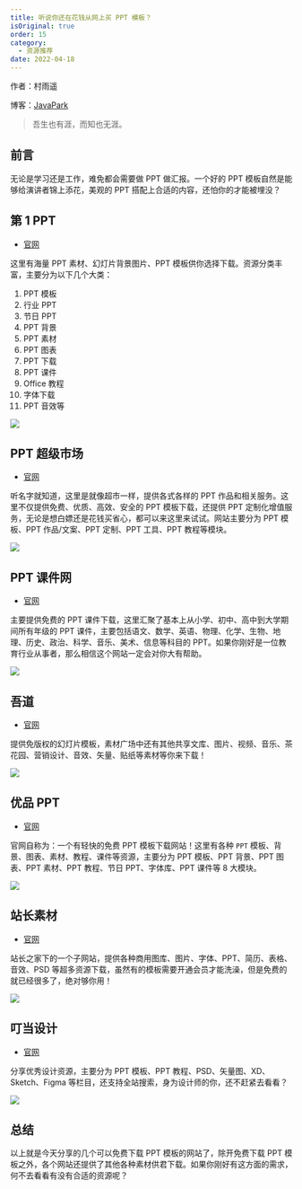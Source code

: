 ```yaml
---
title: 听说你还在花钱从网上买 PPT 模板？
isOriginal: true
order: 15
category:
  - 资源推荐
date: 2022-04-18
---
```

作者：村雨遥

博客：[JavaPark](https://cunyu1943.github.io/JavaPark)

>   吾生也有涯，而知也无涯。
## 前言

无论是学习还是工作，难免都会需要做 PPT 做汇报。一个好的 PPT 模板自然是能够给演讲者锦上添花，美观的 PPT 搭配上合适的内容，还怕你的才能被埋没？

## 第 1 PPT

-   [官网](https://www.1ppt.com/)

这里有海量 PPT 素材、幻灯片背景图片、PPT 模板供你选择下载。资源分类丰富，主要分为以下几个大类：

1.   PPT 模板
2.   行业 PPT
3.   节日 PPT
4.   PPT 背景
5.   PPT 素材
6.   PPT 图表
7.   PPT 下载
8.   PPT 课件
9.   Office 教程
10.   字体下载
11.   PPT 音效等

![](https://img-blog.csdnimg.cn/438df0d550ea41e38e8cceece957cd74.png)

## PPT 超级市场

-   [官网](https://www.pptsupermarket.com/)

听名字就知道，这里是就像超市一样，提供各式各样的 PPT 作品和相关服务。这里不仅提供免费、优质、高效、安全的 PPT 模板下载，还提供 PPT 定制化增值服务，无论是想白嫖还是花钱买省心，都可以来这里来试试。网站主要分为 PPT 模板、PPT 作品/文案、PPT 定制、PPT 工具、PPT 教程等模块。

![](https://img-blog.csdnimg.cn/a8c3aa6a415845b6a1cfa876a9827d3a.png)

## PPT 课件网

-   [官网](http://www.pptkj.net/)

主要提供免费的 PPT 课件下载，这里汇聚了基本上从小学、初中、高中到大学期间所有年级的 PPT 课件，主要包括语文、数学、英语、物理、化学、生物、地理、历史、政治、科学、音乐、美术、信息等科目的 PPT。如果你刚好是一位教育行业从事者，那么相信这个网站一定会对你大有帮助。

![](https://img-blog.csdnimg.cn/f674fd4529b34e7e8ab99f65e869fbe6.png)

## 吾道

-   [官网](https://www.woodo.cn/design/template/)

提供免版权的幻灯片模板，素材广场中还有其他共享文库、图片、视频、音乐、茶花园、营销设计、音效、矢量、贴纸等素材等你来下载！

![](https://img-blog.csdnimg.cn/e97bcf54b8eb4450a1d457efcd7cf3b7.png)

## 优品 PPT

-   [官网](https://www.ypppt.com/)

官网自称为：一个有轻快的免费 PPT 模板下载网站！这里有各种 `PPT` 模板、背景、图表、素材、教程、课件等资源，主要分为 PPT 模板、PPT 背景、PPT 图表、PPT 素材、PPT 教程、节日 PPT、字体库、PPT 课件等 8 大模块。

![](https://img-blog.csdnimg.cn/img_convert/44f8e2802e1a639b6129b468e2247372.png)

## 站长素材

-   [官网](https://sc.chinaz.com/ppt/)

站长之家下的一个子网站，提供各种商用图库、图片、字体、PPT、简历、表格、音效、PSD 等超多资源下载，虽然有的模板需要开通会员才能洗澡，但是免费的就已经很多了，绝对够你用！

![](https://img-blog.csdnimg.cn/5374e008e63d4ad5b0c2ba1e3167daa8.png)

## 叮当设计

-   [官网](https://www.dingdangsheji.com/)

分享优秀设计资源，主要分为 PPT 模板、PPT 教程、PSD、矢量图、XD、Sketch、Figma 等栏目，还支持全站搜索，身为设计师的你，还不赶紧去看看？

![](https://img-blog.csdnimg.cn/b1f4a358e1884d608ee1ab54aef23a4b.png)

## 总结

以上就是今天分享的几个可以免费下载 PPT 模板的网站了，除开免费下载 PPT 模板之外，各个网站还提供了其他各种素材供君下载。如果你刚好有这方面的需求，何不去看看有没有合适的资源呢？